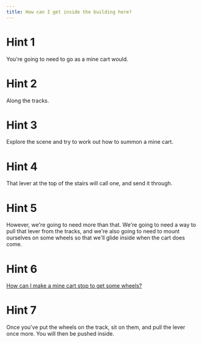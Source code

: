 ```yaml
---
title: How can I get inside the building here?
---
```

# Hint 1
You're going to need to go as a mine cart would.

# Hint 2
Along the tracks.

# Hint 3
Explore the scene and try to work out how to summon a mine cart.

# Hint 4
That lever at the top of the stairs will call one, and send it through.

# Hint 5
However, we're going to need more than that. We're going to need a way to pull that lever from the tracks, and we're also going to need to mount ourselves on some wheels so that we'll glide inside when the cart does come.

# Hint 6
[How can I make a mine cart stop to get some wheels?][163]

# Hint 7
Once you've put the wheels on the track, sit on them, and pull the lever once more. You will then be pushed inside.

<!-- INTERNAL LINKS -->
[163]: /00132/00134/00163/index.md

